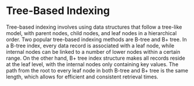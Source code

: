 # Tree-Based Indexing

Tree-based indexing involves using data structures that follow a tree-like model, with parent nodes, child nodes, and leaf nodes in a hierarchical order. Two popular tree-based indexing methods are B-tree and B+ tree. In a B-tree index, every data record is associated with a leaf node, while internal nodes can be linked to a number of lower nodes within a certain range. On the other hand, B+ tree index structure makes all records reside at the leaf level, with the internal nodes only containing key values. The path from the root to every leaf node in both B-tree and B+ tree is the same length, which allows for efficient and consistent retrieval times.